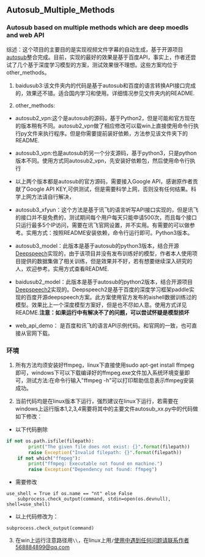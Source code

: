 ## Autosub_Multiple_Methods

### Autosub based on multiple methods which are deep moedls and web API 

综述：这个项目的主要目的是实现视频文件字幕的自动生成，基于开源项目[autosub](https://github.com/agermanidis/autosub)整合完成。目前，实现的最好的效果是基于百度API，事实上，作者还尝试了几个基于深度学习模型的方案，测试效果很不理想。这些方案均位于other_methods。

1. baidusub3:该文件夹内的代码是基于autosub和百度的语言转换API接口完成的，效果还不错。适合国内学习和使用。详细情况参见文件夹内的README.

2. other_methods:
 - autosub2_vpn:这个是autosub的源码，基于Python2，但是可能和官方现在的版本稍有不同。autosub2_vpn做了相应修改可以载win上直接使用命令行执行py文件来执行程序。但是你需要提前装好依赖，方法参见该文件夹下的README.

 - autosub3_vpn:也是autosub的另一个分支源码，基于python3，只是python版本不同。使用方式同autosub2_vpn，先安装好依赖包，然后使用命令行执行

 - 以上两个版本都是autosub的官方源码，需要接入Google API，感谢原作者贡献了Google API KEY,可供测试，但是需要科学上网，否则没有任何结果。科学上网方法请自行解决，

 - autosub3_xfyun：这个方法是基于讯飞的语言听写API接口实现的，但是讯飞的接口并不是免费的，测试期间每个用户每天只能申请500次，而且每个接口只运行最多5个IP访问，需要在讯飞官网设置，并不实用。有需要的可以做参考。实用方式：按照README安装依赖，命令行运行即可。Python3版本。

 - autosub3_model：此版本是基于autosub的python3版本，结合开源[Deepspeech](https://github.com/audier/DeepSpeechRecognition)实现的，由于该项目并没有发布训练好的模型，作者本人使用项目提供的数据集做了相关训练，但是效果并不好，若有想要继续深入研究的人，欢迎参考。实用方式查看README.

 - baidusub2_model：此版本是基于autosub的python2版本，结合开源项目[Deepspeech2](https://github.com/PaddlePaddle/DeepSpeech)实现的。Deepspeech2是基于百度的深度学习框架paddle实现的百度开源deepspeech方案。此方案使用官方发布的aishell数据训练过的模型。效果比上一个深度模型方案好，但是也不尽如人意。使用方式详见README.**注意：如果运行中有解决不了的问题，可以尝试怀疑是模型损坏**

 - web_api_demo：
是百度和讯飞的语言API示例代码。和官网的一致，也可直接从官网下载。

### 环境

1. 所有方法均须安装好ffmpeg，linux下直接使用sudo apt-get install ffmpeg即可，windows下可以下载编译好的ffmpeg.exe文件加入系统环境变量即可，测试方法:在命令行输入"ffmpeg -h"可以打印帮助信息表示ffmpeg安装成功。

2. 当前代码均是在linux版本下运行，强烈建议在linux下运行，若需要在windows上运行版本1,2,3,4需要将其中的主要文件autosub_xx.py中的代码做如下修改：
 - 以下代码删除
```python
if not os.path.isfile(filepath):
        print("The given file does not exist: {}".format(filepath))
        raise Exception("Invalid filepath: {}".format(filepath))
    if not which("ffmpeg"):
        print("ffmpeg: Executable not found on machine.")
        raise Exception("Dependency not found: ffmpeg")
```
 - 需要修改
```
use_shell = True if os.name == "nt" else False
    subprocess.check_output(command, stdin=open(os.devnull), shell=use_shell)
```
  - 以上代码修改为：
```
subprocess.check_output(command)
```

3. 在win上运行注意路径用```\\```，在linux上用```/```使用中遇到任何问题请联系作者568884899@qq.com